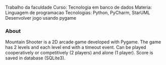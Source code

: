 Trabalho da faculdade
Curso: Tecnologia em banco de dados
Materia: Linguagem de programacao
Tecnologias: Python, PyCharm, StarUML
Desenvolver jogo usando pygame

### About
Mountain Shooter is a 2D arcade game developed with Pygame.
The game has 2 levels and each level end with a timeout event.
Can be played cooperatively or competitively (2 players) and alone (1 player).
Score is saved in database (SQLite3).

